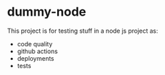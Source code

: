 # dummy-node

This project is for testing stuff in a node js project as: 

 - code quality 
 - github actions
 - deployments
 - tests
 
